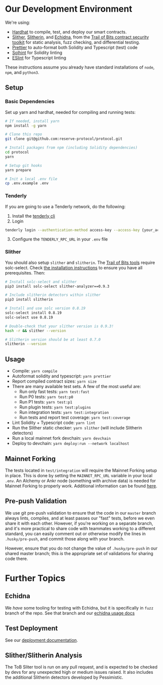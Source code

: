 # Our Development Environment

We're using:

- [Hardhat](hardhat.org) to compile, test, and deploy our smart contracts.
- [Slither][], [Slitherin][], and [Echidna][], from the [Trail of Bits contract security toolkit][tob-suite] for static analysis, fuzz checking, and differential testing.
- [Prettier][] to auto-format both Solidity and Typescript (test) code
- [Solhint][] for Solidity linting
- [ESlint][] for Typescript linting

[echidna]: https://github.com/crytic/echidna
[slither]: https://github.com/crytic/slither
[slitherin]: https://github.com/pessimistic-io/slitherin
[tob-suite]: https://blog.trailofbits.com/2018/03/23/use-our-suite-of-ethereum-security-tools/
[prettier]: https://prettier.io/
[solhint]: https://protofire.github.io/solhint/
[eslint]: https://eslint.org/

These instructions assume you already have standard installations of `node`, `npm`, and `python3`.

## Setup

### Basic Dependencies

Set up yarn and hardhat, needed for compiling and running tests:

```bash
# If needed, install yarn
npm install -g yarn

# Clone this repo
git clone git@github.com:reserve-protocol/protocol.git

# Install packages from npm (including Solidity dependencies)
cd protocol
yarn

# Setup git hooks
yarn prepare

# Init a local .env file
cp .env.example .env
```

### Tenderly

If you are going to use a Tenderly network, do the following:

1. Install the [tenderly cli](https://github.com/Tenderly/tenderly-cli)
2. Login

```bash
tenderly login --authentication-method access-key --access-key {your_access_key} --force
```

3. Configure the `TENDERLY_RPC_URL` in your `.env` file

### Slither

You should also setup `slither` and `slitherin`. The [Trail of Bits tools][tob-suite] require solc-select. Check [the installation instructions](https://github.com/crytic/solc-select) to ensure you have all prerequisites. Then:

```bash
# Install solc-select and slither
pip3 install solc-select slither-analyzer==0.9.3

# Include slitherin detectors within slither
pip3 install slitherin

# Install and use solc version 0.8.19
solc-select install 0.8.19
solc-select use 0.8.19

# Double-check that your slither version is 0.9.3!
hash -r && slither --version

# Slitherin version should be at least 0.7.0
slitherin --version
```

## Usage

- Compile: `yarn compile`
- Autoformat solidity and typescript: `yarn prettier`
- Report compiled contract sizes: `yarn size`
- There are many available test sets. A few of the most useful are:
  - Run only fast tests: `yarn test:fast`
  - Run P0 tests: `yarn test:p0`
  - Run P1 tests: `yarn test:p1`
  - Run plugin tests: `yarn test:plugins`
  - Run integration tests: `yarn test:integration`
  - Run tests and report test coverage: `yarn test:coverage`
- Lint Solidity + Typescript code: `yarn lint`
- Run the Slither static checker: `yarn slither` (will include Slitherin detectors)
- Run a local mainnet fork devchain: `yarn devchain`
- Deploy to devchain: `yarn deploy:run --network localhost`

## Mainnet Forking

The tests located in `test/integration` will require the Mainnet Forking setup in place. This is done by setting the `MAINNET_RPC_URL` variable in your local `.env`. An Alchemy or Ankr node (something with archive data) is needed for Mainnet Forking to properly work. Additional information can be found [here](https://hardhat.org/hardhat-network/guides/mainnet-forking.html).

## Pre-push Validation

We use git pre-push validation to ensure that the code in our `master` branch always lints, compiles, and at least passes our "fast" tests, before we even share it with each other. However, if you're working on a separate branch, and it's more practical to share code with teammates working to a different standard, you can easily comment out or otherwise modify the lines in `.husky/pre-push`, and commit those along with your branch.

However, ensure that you do not change the value of `.husky/pre-push` in our shared master branch; this _is_ the appropriate set of validations for sharing code there.

# Further Topics

## Echidna

We _have_ some tooling for testing with Echidna, but it is specifically in `fuzz` branch of the repo. See that branch and our [echidna usage docs](using-echidna.md)

## Test Deployment

See our [deployment documentation](deployment.md).

## Slither/Slitherin Analysis

The ToB Sliter tool is run on any pull request, and is expected to be checked by devs for any unexpected high or medium issues raised. It also includes the additional Slitherin detectors developed by Pessimistic.
